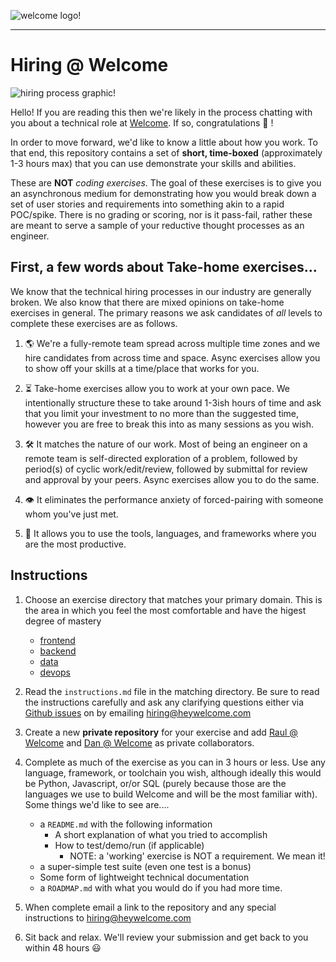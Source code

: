 ![welcome logo!](https://uploads-ssl.webflow.com/5e53726b33d36812c63e9d2c/5e54af479261fb9ed485f157_logo-horizontal.svg)

------------------

# Hiring @ Welcome
![hiring process graphic!](https://welcome-public-assets.s3.us-east-2.amazonaws.com/welcome_hiring_process.png)

Hello! If you are reading this then we're likely in the process chatting with you about a technical role at [Welcome](https://heywelcome.com). If so, congratulations :tada: ! 

In order to move forward, we'd like to know a little about how you work. To that end, this repository contains a set of **short, time-boxed** (approximately 1-3 hours max) that you can use demonstrate your skills and abilities.

These are **NOT** *coding exercises*. The goal of these exercises is to give you an asynchronous medium for demonstrating how you would break down a set of user stories and requirements into something akin to a rapid POC/spike. There is no grading or scoring, nor is it pass-fail, rather these are meant to serve a sample of your reductive thought processes as an engineer.

## First, a few words about Take-home exercises...

We know that the technical hiring processes in our industry are generally broken. We also know that there are mixed opinions on take-home exercises in general. The primary reasons we ask candidates of *all* levels to complete these exercises are as follows.

1. 🌎  We're a fully-remote team spread across multiple time zones and we hire candidates from across time and space. Async exercises allow you to show off your skills at a time/place that works for you.

2. ⏳   Take-home exercises allow you to work at your own pace. We intentionally structure these to take around 1-3ish hours of time and ask that you limit your investment to no more than the suggested time, however you are free to break this into as many sessions as you wish.

3. 🛠   It matches the nature of our work. Most of being an engineer on a remote team is self-directed exploration of a problem, followed by period(s) of cyclic work/edit/review, followed by submittal for review and approval by your peers. Async exercises allow you to do the same.

4. 👁   It eliminates the performance anxiety of forced-pairing with someone whom you've just met. 

5. 🧰   It allows you to use the tools, languages, and frameworks where you are the most productive.

## Instructions

1. Choose an exercise directory that matches your primary domain. This is the area in which you feel the most comfortable and have the higest degree of mastery
    * [frontend](frontend/instructions.md)
    * [backend](backend/instructions.md)
    * [data](data/instructions.md)
    * [devops](devops/instructions.md)


2. Read the `instructions.md` file in the matching directory. Be sure to read the instructions carefully and ask any clarifying questions either via [Github issues](https://github.com/pineapplehq/hiring-exercises/issues) on by emailing hiring@heywelcome.com

3. Create a new **private repository** for your exercise and add [Raul @ Welcome](https://github.com/rgil90) and [Dan @ Welcome](https://github.com/thoughtpunch) as private collaborators.

4. Complete as much of the exercise as you can in 3 hours or less. Use any language, framework, or toolchain you wish, although ideally this would be Python, Javascript, or/or SQL (purely because those are the languages we use to build Welcome and will be the most familiar with). Some things we'd like to see are....
    * a `README.md` with the following information
        * A short explanation of what you tried to accomplish
        * How to test/demo/run (if applicable)
            * NOTE: a 'working' exercise is NOT a requirement. We mean it!
    * a super-simple test suite (even one test is a bonus)
    * Some form of lightweight technical documentation
    * a `ROADMAP.md` with what you would do if you had more time.

4. When complete email a link to the repository and any special instructions to hiring@heywelcome.com

5. Sit back and relax. We'll review your submission and get back to you within 48 hours :smiley: